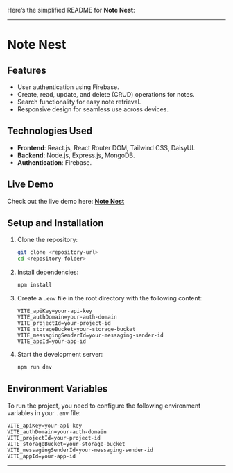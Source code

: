 Here’s the simplified README for **Note Nest**:

---

# **Note Nest**

## **Features**
- User authentication using Firebase.
- Create, read, update, and delete (CRUD) operations for notes.
- Search functionality for easy note retrieval.
- Responsive design for seamless use across devices.

## **Technologies Used**
- **Frontend**: React.js, React Router DOM, Tailwind CSS, DaisyUI.
- **Backend**: Node.js, Express.js, MongoDB.
- **Authentication**: Firebase.

## **Live Demo**
Check out the live demo here: [**Note Nest**](https://note-nest-ten.vercel.app/)

## **Setup and Installation**
1. Clone the repository:
   ```bash
   git clone <repository-url>
   cd <repository-folder>
   ```
2. Install dependencies:
   ```bash
   npm install
   ```
3. Create a `.env` file in the root directory with the following content:
   ```env
   VITE_apiKey=your-api-key
   VITE_authDomain=your-auth-domain
   VITE_projectId=your-project-id
   VITE_storageBucket=your-storage-bucket
   VITE_messagingSenderId=your-messaging-sender-id
   VITE_appId=your-app-id
   ```
4. Start the development server:
   ```bash
   npm run dev
   ```

## **Environment Variables**
To run the project, you need to configure the following environment variables in your `.env` file:

```env
VITE_apiKey=your-api-key
VITE_authDomain=your-auth-domain
VITE_projectId=your-project-id
VITE_storageBucket=your-storage-bucket
VITE_messagingSenderId=your-messaging-sender-id
VITE_appId=your-app-id
```

--- 


